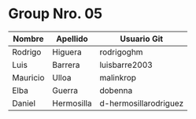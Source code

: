 <h1>Group Nro. 05 </h1>

|Nombre|Apellido|Usuario Git|
|-------|--------|------------|
|Rodrigo|Higuera|rodrigoghm|
|Luis|Barrera|luisbarre2003|
|Mauricio|Ulloa|malinkrop
|Elba   |Guerra | dobenna  |
|Daniel |Hermosilla|d-hermosillarodriguez|
